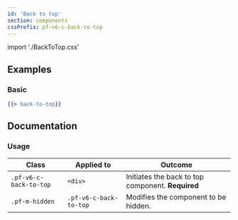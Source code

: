 ```yaml
---
id: 'Back to top'
section: components
cssPrefix: pf-v6-c-back-to-top
---
```


import './BackToTop.css'

## Examples

### Basic

```hbs
{{> back-to-top}}
```

## Documentation

### Usage

| Class                  | Applied to             | Outcome                                           |
| ---------------------- | ---------------------- | ------------------------------------------------- |
| `.pf-v6-c-back-to-top` | `<div>`                | Initiates the back to top component. **Required** |
| `.pf-m-hidden`         | `.pf-v6-c-back-to-top` | Modifies the component to be hidden.              |

